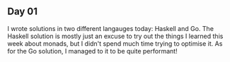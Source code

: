 ## Day 01
I wrote solutions in two different langauges today: Haskell and Go. The Haskell solution is mostly just an excuse to try out the things I
learned this week about monads, but I didn't spend much time trying to optimise it. As for the Go solution, I managed to it to be quite
performant!
